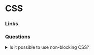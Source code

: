 # CSS

### Links

### Questions

<details>
  <summary>Is it possible to use non-blocking CSS?</summary>

  Yes, styles that are not critical on the loading step could be moved on a separate file and involved by print media. The loading of the CSS styles is non-blocked. So, it is possible to change the media type to all after loading.

</details>